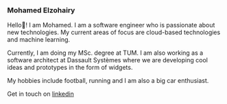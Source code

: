 ### Mohamed Elzohairy


 Hello👋!
I am Mohamed. I am a software engineer who is passionate about new technologies.
My current areas of focus are cloud-based technologies and machine learning.

Currently, I am doing my MSc. degree at TUM. I am also working as a software architect at Dassault Systèmes where we are developing cool ideas and prototypes in the form of widgets.

My hobbies include football, running and I am also a big car enthusiast.

Get in touch on [linkedin](linkedin/in/mohamedelzohairy) 


<!--
**mohamedazab/mohamedazab** is a ✨ _special_ ✨ repository because its `README.md` (this file) appears on your GitHub profile.

Here are some ideas to get you started:

- 🔭 I’m currently working on ...
- 🌱 I’m currently learning ...
- 👯 I’m looking to collaborate on ...
- 🤔 I’m looking for help with ...
- 💬 Ask me about ...
- 📫 How to reach me: ...
- 😄 Pronouns: ...
- ⚡ Fun fact: ...
-->
